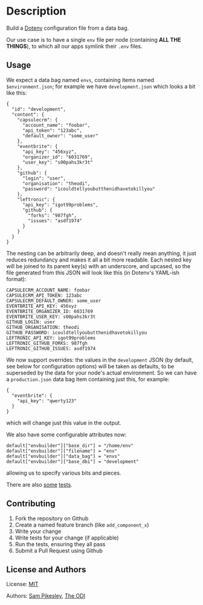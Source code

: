 Description
===========

Build a [Dotenv](https://github.com/bkeepers/dotenv) configuration file from a data bag.

Our use case is to have a single `env` file per node (containing **ALL THE THINGS**), to which all our apps symlink their `.env` files.

Usage
-----

We expect a data bag named `envs`, containing items named `$environment.json`; for example we have `development.json` which looks a bit like this:

    {
      "id": "development",
      "content": {
        "capsulecrm": {
          "account_name": "foobar",
          "api_token": "123abc",
          "default_owner": "some_user"
        },
        "eventbrite": {
          "api_key": "456xyz",
          "organizer_id": "6031769",
          "user_key": "s00pahs3kr3t"
        },
        "github": {
          "login": "user",
          "organisation": "theodi",
          "password": "icouldtellyoubutthenidhavetokillyou"
        },
        "leftronic": {
          "api_key": "igot99problems",
          "github": {
            "forks": "987fgh",
            "issues": "asdf1974"
          }
        }
      }
    }

The nesting can be arbitrarily deep, and doesn't really mean anything, it just reduces redundancy and makes it all a bit more readable. Each nested key will be joined to its parent key(s) with an underscore, and upcased, so the file generated from this JSON will look like this (in Dotenv's YAML-ish format):

    CAPSULECRM_ACCOUNT_NAME: foobar
    CAPSULECRM_API_TOKEN: 123abc
    CAPSULECRM_DEFAULT_OWNER: some_user
    EVENTBRITE_API_KEY: 456xyz
    EVENTBRITE_ORGANIZER_ID: 6031769
    EVENTBRITE_USER_KEY: s00pahs3kr3t
    GITHUB_LOGIN: user
    GITHUB_ORGANISATION: theodi
    GITHUB_PASSWORD: icouldtellyoubutthenidhavetokillyou
    LEFTRONIC_API_KEY: igot99problems
    LEFTRONIC_GITHUB_FORKS: 987fgh
    LEFTRONIC_GITHUB_ISSUES: asdf1974

We now support overrides: the values in the `development` JSON (by default, see below for configuration options) will be taken as defaults, to be superseded by the data for your node's actual environment. So we can have a `production.json` data bag item containing just this, for example:

    {
      "eventbrite": {
        "api_key": "qwerty123"
      }
    }
    
which will change just this value in the output.

We also have some configurable attributes now:

    default["envbuilder"]["base_dir"] = "/home/env"
    default["envbuilder"]["filename"] = "env"
    default["envbuilder"]["data_bag"] = "envs"
    default["envbuilder"]["base_dbi"] = "development"

allowing us to specify various bits and pieces.

There are also [some](https://github.com/theodi/cuke-chef/blob/master/features/envcookbook/envcookbook.feature) [tests](https://github.com/theodi/cuke-chef/blob/master/features/envcookbook/envcookbook-production.feature).

Contributing
------------

1. Fork the repository on Github
2. Create a named feature branch (like `add_component_x`)
3. Write your change
4. Write tests for your change (if applicable)
5. Run the tests, ensuring they all pass
6. Submit a Pull Request using Github

License and Authors
-------------------

License: [MIT](http://opensource.org/licenses/MIT)

Authors: [Sam Pikesley](http://twitter.com/pikesley), [The ODI](http://twitter.com/ukoditech)
